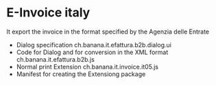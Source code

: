 # E-Invoice italy

It export the invoice in the format specified by the  Agenzia delle Entrate

* Dialog specification ch.banana.it.efattura.b2b.dialog.ui  
* Code for Dialog and for conversion in the XML format ch.banana.it.efattura.b2b.js 
* Normal print Extension ch.banana.it.invoice.it05.js
* Manifest for creating the Extensiong package


